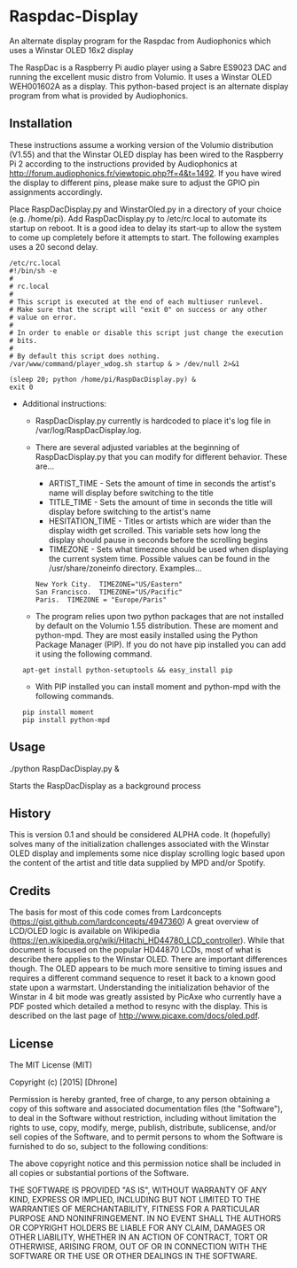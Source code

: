 # Raspdac-Display
An alternate display program for the Raspdac from Audiophonics which uses a Winstar OLED 16x2 display

The RaspDac is a Raspberry Pi audio player using a Sabre ES9023 DAC and running the excellent music distro from Volumio.  It uses a Winstar OLED WEH001602A as a display.   This python-based project is an alternate display program from what is provided by Audiophonics.

## Installation

These instructions assume a working version of the Volumio distribution (V1.55) and that the Winstar OLED display has been wired to the Raspberry Pi 2 according to the instructions provided by Audiophonics at http://forum.audiophonics.fr/viewtopic.php?f=4&t=1492.  If you have wired the display to different pins, please make sure to adjust the GPIO pin assignments accordingly.

Place RaspDacDisplay.py and WinstarOled.py in a directory of your choice (e.g. /home/pi).  Add RaspDacDisplay.py to /etc/rc.local to automate its startup on reboot.  It is a good idea to delay its start-up to allow the system to come up completely before it attempts to start.  The following examples uses a 20 second delay.

```
/etc/rc.local
#!/bin/sh -e
#
# rc.local
#
# This script is executed at the end of each multiuser runlevel.
# Make sure that the script will "exit 0" on success or any other
# value on error.
#
# In order to enable or disable this script just change the execution
# bits.
#
# By default this script does nothing.
/var/www/command/player_wdog.sh startup & > /dev/null 2>&1

(sleep 20; python /home/pi/RaspDacDisplay.py) &
exit 0
```

* Additional instructions:
  * RaspDacDisplay.py currently is hardcoded to place it's log file in /var/log/RaspDacDisplay.log.
  * There are several adjusted variables at the beginning of RaspDacDisplay.py that you can modify for different behavior.  These are...
    * ARTIST_TIME - Sets the amount of time in seconds the artist's name will display before switching to the title
    * TITLE_TIME - Sets the amount of time in seconds the title will display before switching to the artist's name
    * HESITATION_TIME - Titles or artists which are wider than the display width get scrolled.  This variable sets how long the display should pause in seconds before the scrolling begins
    * TIMEZONE - Sets what timezone should be used when displaying the current system time.  Possible values can be found in the /usr/share/zoneinfo directory. Examples...
     ```
     New York City.  TIMEZONE="US/Eastern"
     San Francisco.  TIMEZONE="US/Pacific"
     Paris.  TIMEZONE = "Europe/Paris"
     ```
    
  * The program relies upon two python packages that are not installed by default on the Volumio 1.55 distribution.  These are moment and python-mpd.  They are most easily installed using the Python Package Manager (PIP). If you do not have pip installed you can add it using the following command.
   ```
   apt-get install python-setuptools && easy_install pip
   ```
  * With PIP installed you can install moment and python-mpd with the following commands.
   ```
   pip install moment
   pip install python-mpd
   ```
  
   
    
## Usage

./python RaspDacDisplay.py & 

Starts the RaspDacDisplay as a background process

## History

This is version 0.1 and should be considered ALPHA code.  It (hopefully) solves many of the initialization challenges associated with the Winstar OLED display and implements some nice display scrolling logic based upon the content of the artist and title data supplied by MPD and/or Spotify.

## Credits

The basis for most of this code comes from Lardconcepts (https://gist.github.com/lardconcepts/4947360)
A great overview of LCD/OLED logic is available on Wikipedia (https://en.wikipedia.org/wiki/Hitachi_HD44780_LCD_controller).  While that document is focused on the popular HD44870 LCDs, most of what is describe there applies to the Winstar OLED.  There are important differences though.  The OLED appears to be much more sensitive to timing issues and requires a different command sequence to reset it back to a known good state upon a warmstart.
Understanding the initialization behavior of the Winstar in 4 bit mode was greatly assisted by PicAxe who currently have a PDF posted which detailed a method to resync with the display.  This is described on the last page of  http://www.picaxe.com/docs/oled.pdf.

## License

The MIT License (MIT)

Copyright (c) [2015] [Dhrone]

Permission is hereby granted, free of charge, to any person obtaining a copy
of this software and associated documentation files (the "Software"), to deal
in the Software without restriction, including without limitation the rights
to use, copy, modify, merge, publish, distribute, sublicense, and/or sell
copies of the Software, and to permit persons to whom the Software is
furnished to do so, subject to the following conditions:

The above copyright notice and this permission notice shall be included in all
copies or substantial portions of the Software.

THE SOFTWARE IS PROVIDED "AS IS", WITHOUT WARRANTY OF ANY KIND, EXPRESS OR
IMPLIED, INCLUDING BUT NOT LIMITED TO THE WARRANTIES OF MERCHANTABILITY,
FITNESS FOR A PARTICULAR PURPOSE AND NONINFRINGEMENT. IN NO EVENT SHALL THE
AUTHORS OR COPYRIGHT HOLDERS BE LIABLE FOR ANY CLAIM, DAMAGES OR OTHER
LIABILITY, WHETHER IN AN ACTION OF CONTRACT, TORT OR OTHERWISE, ARISING FROM,
OUT OF OR IN CONNECTION WITH THE SOFTWARE OR THE USE OR OTHER DEALINGS IN THE
SOFTWARE.
